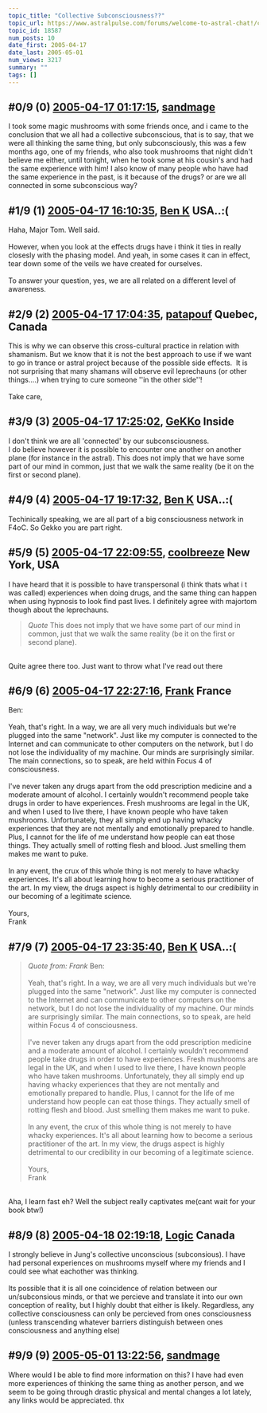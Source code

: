 ```yaml
---
topic_title: "Collective Subconsciousness??"
topic_url: https://www.astralpulse.com/forums/welcome-to-astral-chat!/collective-subconsciousness
topic_id: 18587
num_posts: 10
date_first: 2005-04-17
date_last: 2005-05-01
num_views: 3217
summary: ""
tags: []
---
```


## \#0/9 (0) [2005-04-17 01:17:15](https://www.astralpulse.com/forums/index.php?msg=160641), [sandmage](https://www.astralpulse.com/forums/profile/?u=8445)  ##
<section>
I took some magic mushrooms with some friends once, and i came to the conclusion that we all had a collective subconscious, that is to say, that we were all thinking the same thing, but only subconsciously, this was a few months ago, one of my friends, who also took mushrooms that night didn't believe me either, until tonight, when he took some at his cousin's and had the same experience with him! I also know of many people who have had the same experience in the past, is it because of the drugs? or are we all connected in some subconscious way?
</section>

## \#1/9 (1) [2005-04-17 16:10:35](https://www.astralpulse.com/forums/index.php?msg=160684), [Ben K](https://www.astralpulse.com/forums/profile/?u=8796) USA..:( ##
<section>
Haha, Major Tom. Well said.
<br>
<br>
However, when you look at the effects drugs have i think it ties in really closesly with the phasing model. And yeah, in some cases it can in effect, tear down some of the veils we have created for ourselves.
<br>
<br>
To answer your question, yes, we are all related on a different level of awareness.
</section>

## \#2/9 (2) [2005-04-17 17:04:35](https://www.astralpulse.com/forums/index.php?msg=160694), [patapouf](https://www.astralpulse.com/forums/profile/?u=8368) Quebec, Canada ##
<section>
This is why we can observe this cross-cultural practice in relation with shamanism. But we know that it is not the best approach to use if we want to go in trance or astral project because of the possible side effects.  It is not surprising that many shamans will observe evil leprechauns (or other things....) when trying to cure someone ''in the other side''!
<br>
<br>
Take care,
</section>

## \#3/9 (3) [2005-04-17 17:25:02](https://www.astralpulse.com/forums/index.php?msg=160697), [GeKKo](https://www.astralpulse.com/forums/profile/?u=8868) Inside ##
<section>
I don't think we are all 'connected' by our subconsciousness.
<br>
I do believe however it is possible to encounter one another on another plane (for instance in the astral). This does not imply that we have some part of our mind in common, just that we walk the same reality (be it on the first or second plane).
</section>

## \#4/9 (4) [2005-04-17 19:17:32](https://www.astralpulse.com/forums/index.php?msg=160701), [Ben K](https://www.astralpulse.com/forums/profile/?u=8796) USA..:( ##
<section>
Techinically speaking, we are all part of a big consciousness network in F4oC. So Gekko you are part right.
</section>

## \#5/9 (5) [2005-04-17 22:09:55](https://www.astralpulse.com/forums/index.php?msg=160709), [coolbreeze](https://www.astralpulse.com/forums/profile/?u=7543) New York, USA ##
<section>
I have heard that it is possible to have transpersonal (i think thats what i t was called) experiences when doing drugs, and the same thing can happen when using hypnosis to look find past lives. I definitely agree with majortom though about the leprechauns.
<br>
<blockquote class="bbc_standard_quote">
 <cite>
  Quote
 </cite>
 This does not imply that we have some part of our mind in common, just that we walk the same reality (be it on the first or second plane).
</blockquote>
<br>
Quite agree there too. Just want to throw what I've read out there
</section>

## \#6/9 (6) [2005-04-17 22:27:16](https://www.astralpulse.com/forums/index.php?msg=160711), [Frank](https://www.astralpulse.com/forums/profile/?u=359) France ##
<section>
Ben:
<br>
<br>
Yeah, that's right. In a way, we are all very much individuals but we're plugged into the same "network". Just like my computer is connected to the Internet and can communicate to other computers on the network, but I do not lose the individuality of my machine. Our minds are surprisingly similar. The main connections, so to speak, are held within Focus 4 of consciousness.
<br>
<br>
I've never taken any drugs apart from the odd prescription medicine and a moderate amount of alcohol. I certainly wouldn't recommend people take drugs in order to have experiences. Fresh mushrooms are legal in the UK, and when I used to live there, I have known people who have taken mushrooms. Unfortunately, they all simply end up having whacky experiences that they are not mentally and emotionally prepared to handle. Plus, I cannot for the life of me understand how people can eat those things. They actually smell of rotting flesh and blood. Just smelling them makes me want to puke.
<br>
<br>
In any event, the crux of this whole thing is not merely to have whacky experiences. It's all about learning how to become a serious practitioner of the art. In my view, the drugs aspect is highly detrimental to our credibility in our becoming of a legitimate science.
<br>
<br>
Yours,
<br>
Frank
</section>

## \#7/9 (7) [2005-04-17 23:35:40](https://www.astralpulse.com/forums/index.php?msg=160724), [Ben K](https://www.astralpulse.com/forums/profile/?u=8796) USA..:( ##
<section>
<blockquote class="bbc_standard_quote">
 <cite>
  Quote from: Frank
 </cite>
 Ben:
 <br>
 <br>
 Yeah, that's right. In a way, we are all very much individuals but we're plugged into the same "network". Just like my computer is connected to the Internet and can communicate to other computers on the network, but I do not lose the individuality of my machine. Our minds are surprisingly similar. The main connections, so to speak, are held within Focus 4 of consciousness.
 <br>
 <br>
 I've never taken any drugs apart from the odd prescription medicine and a moderate amount of alcohol. I certainly wouldn't recommend people take drugs in order to have experiences. Fresh mushrooms are legal in the UK, and when I used to live there, I have known people who have taken mushrooms. Unfortunately, they all simply end up having whacky experiences that they are not mentally and emotionally prepared to handle. Plus, I cannot for the life of me understand how people can eat those things. They actually smell of rotting flesh and blood. Just smelling them makes me want to puke.
 <br>
 <br>
 In any event, the crux of this whole thing is not merely to have whacky experiences. It's all about learning how to become a serious practitioner of the art. In my view, the drugs aspect is highly detrimental to our credibility in our becoming of a legitimate science.
 <br>
 <br>
 Yours,
 <br>
 Frank
</blockquote>
<br>
Aha, I learn fast eh? Well the subject really captivates me(cant wait for your book btw!)
</section>

## \#8/9 (8) [2005-04-18 02:19:18](https://www.astralpulse.com/forums/index.php?msg=160747), [Logic](https://www.astralpulse.com/forums/profile/?u=3578) Canada ##
<section>
I strongly believe in Jung's collective unconscious (subconsious). I have had personal experiences on mushrooms myself where my friends and I could see what eachother was thinking.
<br>
<br>
Its possible that it is all one coincidence of relation between our un/subconsious minds, or that we percieve and translate it into our own conception of reality, but I highly doubt that either is likely. Regardless, any collective consciousness can only be percieved from ones consciousness (unless transcending whatever barriers distinguish between ones consciousness and anything else)
</section>

## \#9/9 (9) [2005-05-01 13:22:56](https://www.astralpulse.com/forums/index.php?msg=162660), [sandmage](https://www.astralpulse.com/forums/profile/?u=8445)  ##
<section>
Where would I be able to find more information on this? I have had even more experiences of thinking the same thing as another person, and we seem to be going through drastic physical and mental changes a lot lately, any links would be appreciated. thx
</section>